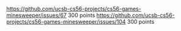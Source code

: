 
https://github.com/ucsb-cs56-projects/cs56-games-minesweeper/issues/67 300 points
https://github.com/ucsb-cs56-projects/cs56-games-minesweeper/issues/104  300 points

